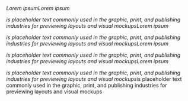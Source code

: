 

​



*Lorem ipsumLorem ipsum*



*is placeholder text commonly used in the graphic, print, and publishing industries for previewing layouts and visual mockupsLorem ipsum*



*is placeholder text commonly used in the graphic, print, and publishing industries for previewing layouts and visual mockupsLorem ipsum*



*is placeholder text commonly used in the graphic, print, and publishing industries for previewing layouts and visual mockupsLorem ipsum*



*is placeholder text commonly used in the graphic, print, and publishing industries for previewing layouts and visual mockups*is placeholder text commonly used in the graphic, print, and publishing industries for previewing layouts and visual mockups​

